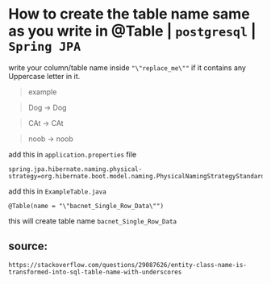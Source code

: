 # How to create the table name same as you write in @Table | `postgresql` | `Spring JPA`

write your column/table name inside `"\"replace_me\""` if it contains any Uppercase letter in it.

> example

> Dog -> Dog

> CAt -> CAt

> noob -> noob

add this in `application.properties` file
```
spring.jpa.hibernate.naming.physical-strategy=org.hibernate.boot.model.naming.PhysicalNamingStrategyStandardImpl
```
add this in `ExampleTable.java`
```
@Table(name = "\"bacnet_Single_Row_Data\"") 
```
this will create table name `bacnet_Single_Row_Data`



## source:
```
https://stackoverflow.com/questions/29087626/entity-class-name-is-transformed-into-sql-table-name-with-underscores
```
